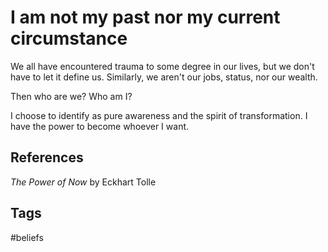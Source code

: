 # I am not my past nor my current circumstance

We all have encountered trauma to some degree in our lives, but we don't have to let it define us. Similarly, we aren't our jobs, status, nor our wealth.  

Then who are we? Who am I?

I choose to identify as pure awareness and the spirit of transformation. I have the power to become whoever I want.  

## References
*The Power of Now* by Eckhart Tolle  

## Tags
#beliefs
